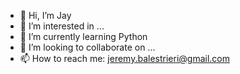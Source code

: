- 👋 Hi, I’m Jay
- 👀 I’m interested in ...
- 🌱 I’m currently learning Python
- 💞️ I’m looking to collaborate on ...
- 📫 How to reach me: jeremy.balestrieri@gmail.com

<!---
jayisedge/jayisedge is a ✨ special ✨ repository because its `README.md` (this file) appears on your GitHub profile.
You can click the Preview link to take a look at your changes.
--->
